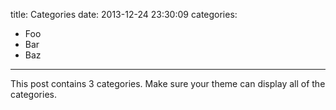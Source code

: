 title: Categories
date: 2013-12-24 23:30:09
categories:

-   Foo
-   Bar
-   Baz

---

This post contains 3 categories. Make sure your theme can display all of the categories.
